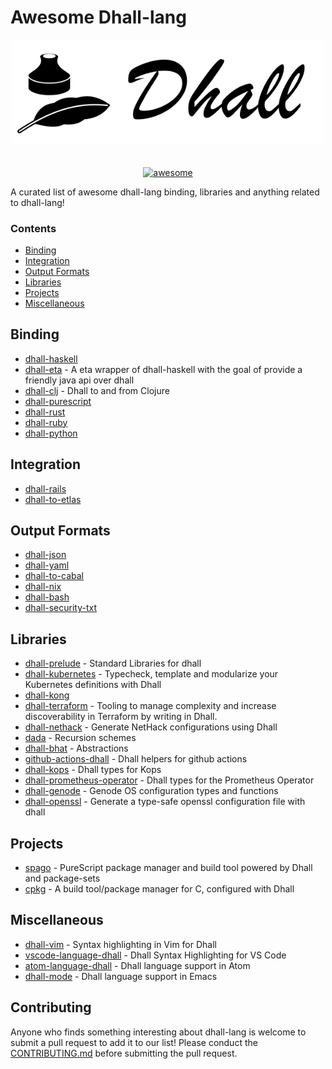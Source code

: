 # Awesome Dhall-lang

<div align="center">
    <div>
        <img width="500" src="img/dhall-logo.png" alt="dhall-logo">
    </div>
    <br>
    <br>
    <a href="https://awesome.re">
        <img src="https://awesome.re/badge-flat2.svg" alt="awesome">
    </a>
</div>

A curated list of awesome dhall-lang binding, libraries and anything related to dhall-lang!

### Contents
- [Binding](#binding)
- [Integration](#integration)
- [Output Formats](##output-formats)
- [Libraries](#libraries)
- [Projects](#projects)
- [Miscellaneous](#miscellaneous)

## Binding
- [dhall-haskell](https://github.com/dhall-lang/dhall-haskell)
- [dhall-eta](https://github.com/eta-lang/dhall-eta) - A eta wrapper of dhall-haskell with the goal of provide a friendly java api over dhall
- [dhall-clj](https://github.com/f-f/dhall-clj) - Dhall to and from Clojure
- [dhall-purescript](https://github.com/MonoidMusician/dhall-purescript)
- [dhall-rust](https://github.com/Nadrieril/dhall-rust)
- [dhall-ruby](https://git.sr.ht/~singpolyma/dhall-ruby)
- [dhall-python](https://github.com/SupraSummus/dhall-python)

## Integration
- [dhall-rails](https://git.sr.ht/~singpolyma/dhall-rails)
- [dhall-to-etlas](https://github.com/eta-lang/dhall-to-etlas)

## Output Formats
- [dhall-json](https://github.com/dhall-lang/dhall-haskell/tree/master/dhall-json)
- [dhall-yaml](https://github.com/dhall-lang/dhall-haskell/tree/master/dhall-json)
- [dhall-to-cabal](https://github.com/dhall-lang/dhall-to-cabal)
- [dhall-nix](https://github.com/dhall-lang/dhall-haskell/tree/master/dhall-nix)
- [dhall-bash](https://github.com/dhall-lang/dhall-haskell/tree/master/dhall-bash)
- [dhall-security-txt](https://github.com/coralogix/dhall-security-txt)

## Libraries
- [dhall-prelude](https://github.com/dhall-lang/dhall-lang/tree/master/Prelude) - Standard Libraries for dhall
- [dhall-kubernetes](https://github.com/dhall-lang/dhall-kubernetes) - Typecheck, template and modularize your Kubernetes definitions with Dhall
- [dhall-kong](https://github.com/RyanSiu1995/dhall-kong)
- [dhall-terraform](https://github.com/blast-hardcheese/dhall-terraform) - Tooling to manage complexity and increase discoverability in Terraform by writing in Dhall.
- [dhall-nethack](https://github.com/dhall-lang/dhall-nethack) - Generate NetHack configurations using Dhall
- [dada](https://github.com/sellout/dada) - Recursion schemes
- [dhall-bhat](https://github.com/FormationAI/dhall-bhat/) - Abstractions
- [github-actions-dhall](https://github.com/vmchale/github-actions-dhall) - Dhall helpers for github actions
- [dhall-kops](https://github.com/coralogix/dhall-kops) - Dhall types for Kops
- [dhall-prometheus-operator](https://github.com/coralogix/dhall-prometheus-operator) - Dhall types for the Prometheus Operator
- [dhall-genode](https://git.sr.ht/~ehmry/dhall-genode) - Genode OS configuration types and functions
- [dhall-openssl](https://github.com/jvanbruegge/dhall-openssl) - Generate a type-safe openssl configuration file with dhall


## Projects
- [spago](https://github.com/spacchetti/spago) - PureScript package manager and build tool powered by Dhall and package-sets
- [cpkg](https://github.com/vmchale/cpkg) - A build tool/package manager for C, configured with Dhall

## Miscellaneous
- [dhall-vim](https://github.com/vmchale/dhall-vim) - Syntax highlighting in Vim for Dhall
- [vscode-language-dhall](https://github.com/PanAeon/vscode-language-dhall) - Dhall Syntax Highlighting for VS Code
- [atom-language-dhall](https://github.com/jmitchell/atom-language-dhall) - Dhall language support in Atom
- [dhall-mode](https://github.com/psibi/dhall-mode) - Dhall language support in Emacs

## Contributing
Anyone who finds something interesting about dhall-lang is welcome to submit a pull request to add it to our list!
Please conduct the [CONTRIBUTING.md](CONTRIBUTING.md) before submitting the pull request.
